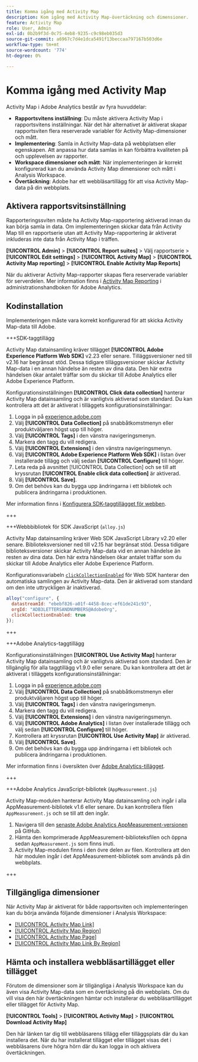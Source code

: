 ```yaml
---
title: Komma igång med Activity Map
description: Kom igång med Activity Map-övertäckning och dimensioner.
feature: Activity Map
role: User, Admin
exl-id: 0b2b9f3d-0c75-4eb8-9235-c9c98eb035d3
source-git-commit: a6967c7d4e1dca5491f13beccaa797167b503d6e
workflow-type: tm+mt
source-wordcount: '774'
ht-degree: 0%

---
```


# Komma igång med Activity Map

Activity Map i Adobe Analytics består av fyra huvuddelar:

* **Rapportsvitens inställning**: Du måste aktivera Activity Map i rapportsvitens inställningar. När det här alternativet är aktiverat skapar rapportsviten flera reserverade variabler för Activity Map-dimensioner och mått.
* **Implementering**: Samla in Activity Map-data på webbplatsen eller egenskapen. Att anpassa hur data samlas in kan förbättra kvaliteten på och upplevelsen av rapporter.
* **Workspace dimensioner och mått**: När implementeringen är korrekt konfigurerad kan du använda Activity Map dimensioner och mått i Analysis Workspace.
* **Övertäckning**: Adobe har ett webbläsartillägg för att visa Activity Map-data på din webbplats.

## Aktivera rapportsvitsinställning

Rapporteringssviten måste ha Activity Map-rapportering aktiverad innan du kan börja samla in data. Om implementeringen skickar data från Activity Map till en rapportserie utan att Activity Map-rapportering är aktiverat inkluderas inte data från Activity Map i träffen.

**[!UICONTROL Admin]** > **[!UICONTROL Report suites]** > Välj rapportserie > **[!UICONTROL Edit settings]** > **[!UICONTROL Activity Map]** > **[!UICONTROL Activity Map reporting]** > **[!UICONTROL Enable Activity Map Reports]**

När du aktiverar Activity Map-rapporter skapas flera reserverade variabler för serverdelen. Mer information finns i [Activity Map Reporting](/help/admin/tools/manage-rs/edit-settings/activity-map.md) i administrationshandboken för Adobe Analytics.

## Kodinstallation

Implementeringen måste vara korrekt konfigurerad för att skicka Activity Map-data till Adobe.

+++SDK-taggtillägg

Activity Map datainsamling kräver tillägget **[!UICONTROL Adobe Experience Platform Web SDK]** v2.23 eller senare. Tilläggsversioner ned till v2.16 har begränsat stöd. Dessa tidigare tilläggsversioner skickar Activity Map-data i en annan händelse än resten av dina data. Den här extra händelsen ökar antalet träffar som du skickar till Adobe Analytics eller Adobe Experience Platform.

Konfigurationsinställningen **[!UICONTROL Click data collection]** hanterar Activity Map datainsamling och är vanligtvis aktiverad som standard. Du kan kontrollera att det är aktiverat i tilläggets konfigurationsinställningar:

1. Logga in på [experience.adobe.com](https://experience.adobe.com)
1. Välj **[!UICONTROL Data Collection]** på snabbåtkomstmenyn eller produktväljaren högst upp till höger.
1. Välj **[!UICONTROL Tags]** i den vänstra navigeringsmenyn.
1. Markera den tagg du vill redigera.
1. Välj **[!UICONTROL Extensions]** i den vänstra navigeringsmenyn.
1. Välj **[!UICONTROL Adobe Experience Platform Web SDK]** i listan över installerade tillägg och välj sedan **[!UICONTROL Configure]** till höger.
1. Leta reda på avsnittet [!UICONTROL Data Collection] och se till att kryssrutan **[!UICONTROL Enable click data collection]** är aktiverad.
1. Välj **[!UICONTROL Save]**.
1. Om det behövs kan du bygga upp ändringarna i ett bibliotek och publicera ändringarna i produktionen.

Mer information finns i [Konfigurera SDK-taggtillägget för webben](https://experienceleague.adobe.com/sv/docs/experience-platform/tags/extensions/client/web-sdk/web-sdk-extension-configuration#data-collection).

+++

+++Webbbibliotek för SDK JavaScript (`alloy.js`)

Activity Map datainsamling kräver Web SDK JavaScript Library v2.20 eller senare. Biblioteksversioner ned till v2.15 har begränsat stöd. Dessa tidigare biblioteksversioner skickar Activity Map-data vid en annan händelse än resten av dina data. Den här extra händelsen ökar antalet träffar som du skickar till Adobe Analytics eller Adobe Experience Platform.

Konfigurationsvariabeln [`clickCollectionEnabled`](https://experienceleague.adobe.com/sv/docs/experience-platform/web-sdk/commands/configure/clickcollectionenabled) för Web SDK hanterar den automatiska samlingen av Activity Map-data. Den är aktiverad som standard om den inte uttryckligen är inaktiverad.

```js
alloy("configure", {
  datastreamId: "ebebf826-a01f-4458-8cec-ef61de241c93",
  orgId: "ADB3LETTERSANDNUMBERS@AdobeOrg",
  clickCollectionEnabled: true
});
```

+++

+++Adobe Analytics-taggtillägg

Konfigurationsinställningen **[!UICONTROL Use Activity Map]** hanterar Activity Map datainsamling och är vanligtvis aktiverad som standard. Den är tillgänglig för alla taggtillägg v1.9.0 eller senare. Du kan kontrollera att det är aktiverat i tilläggets konfigurationsinställningar:

1. Logga in på [experience.adobe.com](https://experience.adobe.com)
1. Välj **[!UICONTROL Data Collection]** på snabbåtkomstmenyn eller produktväljaren högst upp till höger.
1. Välj **[!UICONTROL Tags]** i den vänstra navigeringsmenyn.
1. Markera den tagg du vill redigera.
1. Välj **[!UICONTROL Extensions]** i den vänstra navigeringsmenyn.
1. Välj **[!UICONTROL Adobe Analytics]** i listan över installerade tillägg och välj sedan **[!UICONTROL Configure]** till höger.
1. Kontrollera att kryssrutan **[!UICONTROL Use Activity Map]** är aktiverad.
1. Välj **[!UICONTROL Save]**.
1. Om det behövs kan du bygga upp ändringarna i ett bibliotek och publicera ändringarna i produktionen.

Mer information finns i översikten över [Adobe Analytics-tillägget](https://experienceleague.adobe.com/sv/docs/experience-platform/tags/extensions/client/analytics/overview).

+++

+++Adobe Analytics JavaScript-bibliotek (`AppMeasurement.js`)

Activity Map-modulen hanterar Activity Map datainsamling och ingår i alla AppMeasurement-bibliotek v1.6 eller senare. Du kan kontrollera filen `AppMeasurement.js` och se till att den ingår.

1. Navigera till den [senaste Adobe Analytics AppMeasurement-versionen](https://github.com/adobe/appmeasurement/releases/latest) på GitHub.
1. Hämta den komprimerade AppMeasurement-biblioteksfilen och öppna sedan `AppMeasurement.js` som finns inuti.
1. Activity Map-modulen finns i den övre delen av filen. Kontrollera att den här modulen ingår i det AppMeasurement-bibliotek som används på din webbplats.

+++

## Tillgängliga dimensioner

När Activity Map är aktiverat för både rapportsviten och implementeringen kan du börja använda följande dimensioner i Analysis Workspace:

* [[!UICONTROL Activity Map Link]](/help/components/dimensions/activity-map-link.md)
* [[!UICONTROL Activity Map Region]](/help/components/dimensions/activity-map-region.md)
* [[!UICONTROL Activity Map Page]](/help/components/dimensions/activity-map-page.md)
* [[!UICONTROL Activity Map Link By Region]](/help/components/dimensions/activity-map-link-by-region.md)

## Hämta och installera webbläsartillägget eller tillägget

Förutom de dimensioner som är tillgängliga i Analysis Workspace kan du även visa Activity Map-data som en övertäckning på din webbplats. Om du vill visa den här övertäckningen hämtar och installerar du webbläsartillägget eller tillägget för Activity Map.

**[!UICONTROL Tools]** > **[!UICONTROL Activity Map]** > **[!UICONTROL Download Activity Map]**

Den här länken tar dig till webbläsarens tillägg eller tilläggsplats där du kan installera det. När du har installerat tillägget eller tillägget visas det i webbläsarens övre högra hörn där du kan logga in och aktivera övertäckningen.
